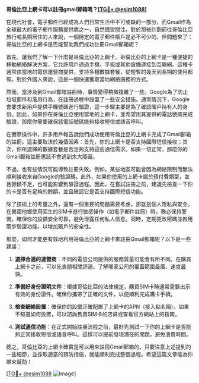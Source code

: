 **哥倫比亞上網卡可以註冊gmail郵箱嗎？[[TG💪+ @esim1088](https://t.me/s/esim1088)]**

在現代社會，電子郵件已經成為人們日常生活中不可或缺的一部分，而Gmail作為全球最大的電子郵件服務提供商之一，自然備受關注。對於那些計劃前往哥倫比亞旅行或長期居住的人來說，一個穩定的電子郵件賬戶是必不可少的，但問題來了：哥倫比亞的上網卡是否能幫助我們成功註冊Gmail郵箱呢？

首先，讓我們了解一下什麼是哥倫比亞的上網卡。哥倫比亞的上網卡是一種便捷的移動網絡解決方案，它允許用戶通過手機、平板或其他設備連接到互聯網。這種卡通常由當地的電信運營商提供，支持多種數據套餐，從短暫的幾天到長期的使用都有。對於外國人來說，這是一個快速獲取當地網絡服務的方式。

然而，當涉及到Gmail郵箱註冊時，事情變得稍微複雜了一些。Google為了防止垃圾郵件和濫用行為，在註冊過程中設置了一些安全措施。通常情況下，Google會要求新用戶提供手機號碼進行驗證，這一步驟主要是為了確認賬戶持有人的身份。因此，如果你在哥倫比亞使用當地的上網卡，並希望用其提供的電話號碼完成驗證，那麼你需要確保該電話號碼能夠接收短信或語音呼叫。

在實際操作中，許多用戶報告說他們成功使用哥倫比亞的上網卡完成了Gmail郵箱的註冊。這主要取決於幾個因素：首先，你的上網卡是否支持國際短信接收；其次，你所選擇的數據套餐是否足夠支持這些通信需求。如果一切正常，那麼你的Gmail郵箱註冊應該不會遇到太大障礙。

不過，也有些情況可能導致註冊失敗。例如，某些地區可能會因為網絡限制而無法順利接收來自Google的驗證碼。此外，如果你使用的上網卡屬於預付費類型，並且餘額不足，也可能影響到驗證過程。因此，在嘗試註冊之前，建議先檢查一下你的卡是否有足夠的餘額，並且確認它是否支持國際短信功能。

除了技術上的考量之外，還有一個重要的問題需要考慮，那就是個人隱私與安全。在異國他鄉使用陌生的SIM卡進行敏感操作（如電子郵件註冊）時，務必保持警惕。確保你的設備安全可靠，避免泄露任何私人信息。同時，定期更改密碼並啟用兩步驗證功能，以增加賬戶的安全性。

那麼，如何才能更有效地利用哥倫比亞的上網卡來註冊Gmail郵箱呢？以下是一些建議：

1. **選擇合適的運營商**：不同的電信公司提供的服務質量可能會有所不同。在購買上網卡之前，可以先查閱相關評論，了解哪家公司的覆蓋範圍最廣、速度最快。
   
2. **準備好身份證明文件**：根據哥倫比亞的法律規定，購買SIM卡時通常需要出示有效的身份證件。確保你攜帶了正確的文件，以便順利完成購卡手續。

3. **檢查網絡設置**：確保你的設備正確配置了上網卡的APN（接入點名稱）。如果不知道如何設置，可以諮詢售賣SIM卡的店員或查看官方網站上的指南。

4. **測試通信功能**：在正式開始註冊流程之前，最好先測試一下你的上網卡是否能夠正常接收短信或語音呼叫。這樣可以提前發現潛在的問題，避免浪費時間。

總之，哥倫比亞的上網卡確實是可以用來註冊Gmail郵箱的，只要注意上述提到的一些細節，並採取適當的預防措施，就能順利完成整個過程。希望這篇文章能為你帶來幫助！

[[TG💪+ @esim1088](https://t.me/s/esim1088) ![Image](https://i.postimg.cc/4NQfJmqS/Snipaste-2025-05-13-00-14-12.png)]